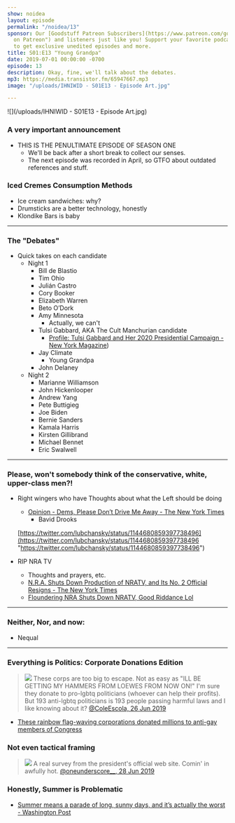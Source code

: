 ```yaml
---
show: noidea
layout: episode
permalink: "/noidea/13"
sponsor: Our [Goodstuff Patreon Subscribers](https://www.patreon.com/goodstuff "Goodstuff
  on Patreon") and listeners just like you! Support your favorite podcasts directly
  to get exclusive unedited episodes and more.
title: S01:E13 "Young Grandpa"
date: 2019-07-01 00:00:00 -0700
episode: 13
description: Okay, fine, we'll talk about the debates.
mp3: https://media.transistor.fm/65947667.mp3
image: "/uploads/IHNIWID - S01E13 - Episode Art.jpg"

---
```

![](/uploads/IHNIWID - S01E13 - Episode Art.jpg)

### A very important announcement

* THIS IS THE PENULTIMATE EPISODE OF SEASON ONE
  * We'll be back after a short break to collect our senses.
  * The next episode was recorded in April, so GTFO about outdated references and stuff.

### Iced Cremes Consumption Methods

* Ice cream sandwiches: why?
* Drumsticks are a better technology, honestly
* Klondike Bars is baby

***

### The "Debates"
 
* Quick takes on each candidate
  * Night 1
    * Bill de Blastio
    * Tim Ohio
    * Julián Castro
    * Cory Booker
    * Elizabeth Warren
    * Beto O’Dork
    * Amy Minnesota
      * Actually, we can't
    * Tulsi Gabbard, AKA The Cult Manchurian candidate
      * [Profile: Tulsi Gabbard and Her 2020 Presidential Campaign - New York Magazine](http://nymag.com/intelligencer/2019/06/tulsi-gabbard-2020-presidential-campaign.html))
    * Jay Climate
      * Young Grandpa
    * John Delaney
  * Night 2
    * Marianne Williamson
    * John Hickenlooper
    * Andrew Yang
    * Pete Buttigieg
    * Joe Biden
    * Bernie Sanders
    * Kamala Harris
    * Kirsten Gillibrand
    * Michael Bennet
    * Eric Swalwell

***

### Please, won't somebody think of the conservative, white, upper-class men?!

* Right wingers who have Thoughts about what the Left should be doing
  * [Opinion - Dems, Please Don’t Drive Me Away - The New York Times](https://www.nytimes.com/2019/06/27/opinion/democratic-debate-2020.html)
    * Bavid Drooks

  [https://twitter.com/lubchansky/status/1144680859397738496](https://twitter.com/lubchansky/status/1144680859397738496 "https://twitter.com/lubchansky/status/1144680859397738496")
* RIP NRA TV
  * Thoughts and prayers, etc.
  * [N.R.A. Shuts Down Production of NRATV, and Its No. 2 Official Resigns - The New York Times](https://www.nytimes.com/2019/06/25/us/nra-nratv-ackerman-mcqueen.html)
  * [Floundering NRA Shuts Down NRATV, Good Riddance Lol](https://splinternews.com/lmao-the-nra-had-to-shut-down-its-deranged-propaganda-n-1835869814)

***

### Neither, Nor, and now:

* Nequal

***

### Everything is Politics: Corporate Donations Edition

> ![](/uploads/D9_y9HqXYAAil2Q.jpg-large.jpeg)
> These corps are too big to escape. Not as easy as "ILL BE GETTING MY HAMMERS FROM LOEWES FROM NOW ON!" I'm sure they donate to pro-lgbtq politicians (whoever can help their profits). But 193 anti-lgbtq politicians is 193 people passing harmful laws and I like knowing about it?
> [@ColeEscola, 26 Jun 2019](https://twitter.com/ColeEscola/status/1143899968773722112)

* [These rainbow flag-waving corporations donated millions to anti-gay members of Congress](https://popular.info/p/these-rainbow-flag-waiving-corporations?fbclid=IwAR0bhsPCES2YmZxdtj5oEr1TI8Cn7FG_H2N3AHplsA0Ujw3D8XUjzOnYxVM)

### Not even tactical framing

> ![](/uploads/D-KMlAOX4AMhK2t.jpg-large.jpeg)
> A real survey from the president's official web site. Comin' in awfully hot.
> [@oneunderscore__, 28 Jun 2019](https://twitter.com/oneunderscore__/status/1144631828105650177)

### Honestly, Summer is Problematic

* [Summer means a parade of long, sunny days, and it’s actually the worst - Washington Post](https://www.washingtonpost.com/lifestyle/style/summer-means-a-parade-of-long-sunny-days-and-its-actually-the-worst/2019/06/23/27868ac6-92a1-11e9-b570-6416efdc0803_story.html?utm_term=.37cf331b2a9b)